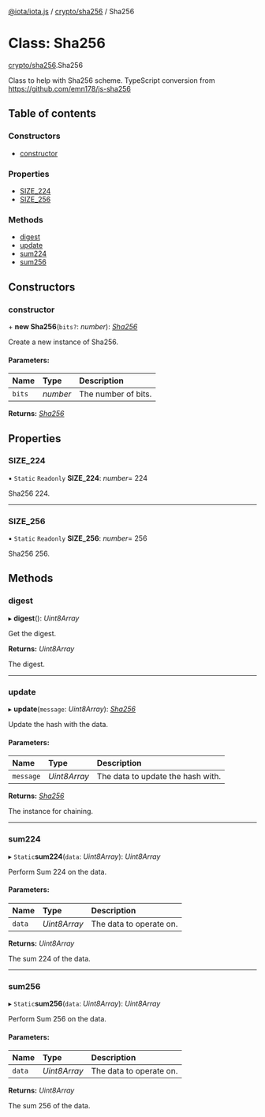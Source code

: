 [@iota/iota.js](../README.md) / [crypto/sha256](../modules/crypto_sha256.md) / Sha256

# Class: Sha256

[crypto/sha256](../modules/crypto_sha256.md).Sha256

Class to help with Sha256 scheme.
TypeScript conversion from https://github.com/emn178/js-sha256

## Table of contents

### Constructors

- [constructor](crypto_sha256.sha256.md#constructor)

### Properties

- [SIZE\_224](crypto_sha256.sha256.md#size_224)
- [SIZE\_256](crypto_sha256.sha256.md#size_256)

### Methods

- [digest](crypto_sha256.sha256.md#digest)
- [update](crypto_sha256.sha256.md#update)
- [sum224](crypto_sha256.sha256.md#sum224)
- [sum256](crypto_sha256.sha256.md#sum256)

## Constructors

### constructor

\+ **new Sha256**(`bits?`: *number*): [*Sha256*](crypto_sha256.sha256.md)

Create a new instance of Sha256.

#### Parameters:

| Name | Type | Description |
| :------ | :------ | :------ |
| `bits` | *number* | The number of bits. |

**Returns:** [*Sha256*](crypto_sha256.sha256.md)

## Properties

### SIZE\_224

▪ `Static` `Readonly` **SIZE\_224**: *number*= 224

Sha256 224.

___

### SIZE\_256

▪ `Static` `Readonly` **SIZE\_256**: *number*= 256

Sha256 256.

## Methods

### digest

▸ **digest**(): *Uint8Array*

Get the digest.

**Returns:** *Uint8Array*

The digest.

___

### update

▸ **update**(`message`: *Uint8Array*): [*Sha256*](crypto_sha256.sha256.md)

Update the hash with the data.

#### Parameters:

| Name | Type | Description |
| :------ | :------ | :------ |
| `message` | *Uint8Array* | The data to update the hash with. |

**Returns:** [*Sha256*](crypto_sha256.sha256.md)

The instance for chaining.

___

### sum224

▸ `Static`**sum224**(`data`: *Uint8Array*): *Uint8Array*

Perform Sum 224 on the data.

#### Parameters:

| Name | Type | Description |
| :------ | :------ | :------ |
| `data` | *Uint8Array* | The data to operate on. |

**Returns:** *Uint8Array*

The sum 224 of the data.

___

### sum256

▸ `Static`**sum256**(`data`: *Uint8Array*): *Uint8Array*

Perform Sum 256 on the data.

#### Parameters:

| Name | Type | Description |
| :------ | :------ | :------ |
| `data` | *Uint8Array* | The data to operate on. |

**Returns:** *Uint8Array*

The sum 256 of the data.
